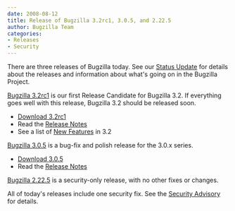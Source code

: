 ```yaml
---
date: 2008-08-12
title: Release of Bugzilla 3.2rc1, 3.0.5, and 2.22.5
author: Bugzilla Team
categories:
- Releases
- Security
---
```


There are three releases of Bugzilla today. See our [Status Update](/blog/2008/08/12/status-update) for details about the releases and information about what's going on in the Bugzilla Project.

[Bugzilla 3.2rc1](/releases/3.2/) is our first Release Candidate for Bugzilla 3.2\. If everything goes well with this release, Bugzilla 3.2 should be released soon.

*   [Download 3.2rc1](/download/#v32)
*   Read the [Release Notes](/releases/3.2/)
*   See a list of [New Features](/releases/3.2) in 3.2

[Bugzilla 3.0.5](/releases/3.0.5/) is a bug-fix and polish release for the 3.0.x series.

*   [Download 3.0.5](/download/#v30)
*   Read the [Release Notes](/releases/3.0.5/)

[Bugzilla 2.22.5](/releases/2.22.5/) is a security-only release, with no other fixes or changes.

All of today's releases include one security fix. See the [Security Advisory](/security/2.22.4) for details.

